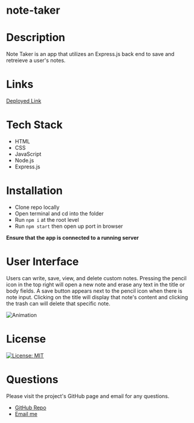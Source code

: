 # note-taker

<h1>Description</h1>
Note Taker is an app that utilizes an Express.js back end to save and retreieve a user's notes. 

<h1>Links</h1>
<a href="https://note-taker-by-kyle.herokuapp.com/" target="_blank">Deployed Link<a>

<h1>Tech Stack</h1>
<ul>
    <li>HTML</li>
    <li>CSS</li>
    <li>JavaScript</li>
    <li>Node.js</li>
    <li>Express.js</li>
</ul>

<h1>Installation</h1>
  
- Clone repo locally
- Open terminal and cd into the folder
- Run `npm i` at the root level
- Run `npm start` then open up port in browser
  
**Ensure that the app is connected to a running server**

<h1>User Interface</h1>
Users can write, save, view, and delete custom notes. Pressing the pencil icon in the top right will open a new note and erase any text in the title or body fields. A save button appears next to the pencil icon when there is note input. Clicking on the title will display that note's content and clicking the trash can will delete that specific note.
  
![Animation](https://user-images.githubusercontent.com/72889560/119393006-121def00-bc96-11eb-87e6-89d6c7c23480.gif)

<h1>License</h1>
  
[![License: MIT](https://img.shields.io/badge/License-MIT-yellow.svg)](https://opensource.org/licenses/MIT)
  
<h1 id="questions">Questions</h1>
<p>Please visit the project's GitHub page and email for any questions.</p>
<ul>
  <li><a href="https://github.com/ktkyletran/note-taker">GitHub Repo</a></li>
  <li><a href="mailto: ktkyletran@gmail.com">Email me</a></li>
</ul>

